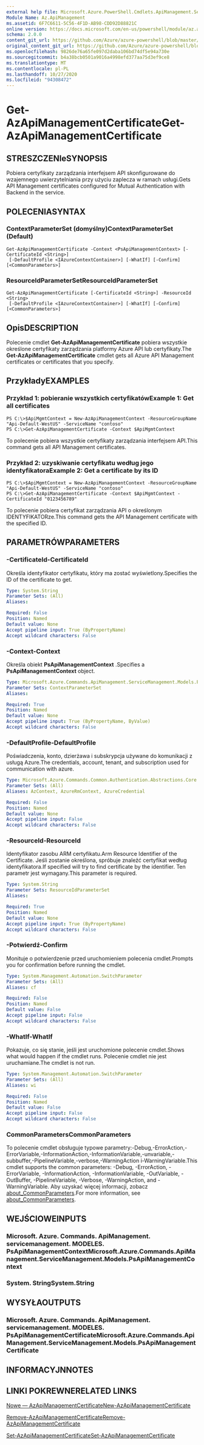 ```yaml
---
external help file: Microsoft.Azure.PowerShell.Cmdlets.ApiManagement.ServiceManagement.dll-Help.xml
Module Name: Az.ApiManagement
ms.assetid: 6F7C6611-5C56-4F1D-AB98-CDD92D88821C
online version: https://docs.microsoft.com/en-us/powershell/module/az.apimanagement/get-azapimanagementcertificate
schema: 2.0.0
content_git_url: https://github.com/Azure/azure-powershell/blob/master/src/ApiManagement/ApiManagement/help/Get-AzApiManagementCertificate.md
original_content_git_url: https://github.com/Azure/azure-powershell/blob/master/src/ApiManagement/ApiManagement/help/Get-AzApiManagementCertificate.md
ms.openlocfilehash: 9826de76a65fe097d2daba106bd74df5e94a730e
ms.sourcegitcommit: b4a38bcb0501a9016a4998efd377aa75d3ef9ce8
ms.translationtype: MT
ms.contentlocale: pl-PL
ms.lasthandoff: 10/27/2020
ms.locfileid: "94308472"
---
```

# <span data-ttu-id="3b6b4-101">Get-AzApiManagementCertificate</span><span class="sxs-lookup"><span data-stu-id="3b6b4-101">Get-AzApiManagementCertificate</span></span>

## <span data-ttu-id="3b6b4-102">STRESZCZENIe</span><span class="sxs-lookup"><span data-stu-id="3b6b4-102">SYNOPSIS</span></span>
<span data-ttu-id="3b6b4-103">Pobiera certyfikaty zarządzania interfejsem API skonfigurowane do wzajemnego uwierzytelniania przy użyciu zaplecza w ramach usługi.</span><span class="sxs-lookup"><span data-stu-id="3b6b4-103">Gets API Management certificates configured for Mutual Authentication with Backend in the service.</span></span>

## <span data-ttu-id="3b6b4-104">POLECENIA</span><span class="sxs-lookup"><span data-stu-id="3b6b4-104">SYNTAX</span></span>

### <span data-ttu-id="3b6b4-105">ContextParameterSet (domyślny)</span><span class="sxs-lookup"><span data-stu-id="3b6b4-105">ContextParameterSet (Default)</span></span>
```
Get-AzApiManagementCertificate -Context <PsApiManagementContext> [-CertificateId <String>]
 [-DefaultProfile <IAzureContextContainer>] [-WhatIf] [-Confirm] [<CommonParameters>]
```

### <span data-ttu-id="3b6b4-106">ResourceIdParameterSet</span><span class="sxs-lookup"><span data-stu-id="3b6b4-106">ResourceIdParameterSet</span></span>
```
Get-AzApiManagementCertificate [-CertificateId <String>] -ResourceId <String>
 [-DefaultProfile <IAzureContextContainer>] [-WhatIf] [-Confirm] [<CommonParameters>]
```

## <span data-ttu-id="3b6b4-107">Opis</span><span class="sxs-lookup"><span data-stu-id="3b6b4-107">DESCRIPTION</span></span>
<span data-ttu-id="3b6b4-108">Polecenie cmdlet **Get-AzApiManagementCertificate** pobiera wszystkie określone certyfikaty zarządzania platformy Azure API lub certyfikaty.</span><span class="sxs-lookup"><span data-stu-id="3b6b4-108">The **Get-AzApiManagementCertificate** cmdlet gets all Azure API Management certificates or certificates that you specify.</span></span>

## <span data-ttu-id="3b6b4-109">Przykłady</span><span class="sxs-lookup"><span data-stu-id="3b6b4-109">EXAMPLES</span></span>

### <span data-ttu-id="3b6b4-110">Przykład 1: pobieranie wszystkich certyfikatów</span><span class="sxs-lookup"><span data-stu-id="3b6b4-110">Example 1: Get all certificates</span></span>
```
PS C:\>$ApiMgmtContext = New-AzApiManagementContext -ResourceGroupName "Api-Default-WestUS" -ServiceName "contoso"
PS C:\>Get-AzApiManagementCertificate -Context $ApiMgmtContext
```

<span data-ttu-id="3b6b4-111">To polecenie pobiera wszystkie certyfikaty zarządzania interfejsem API.</span><span class="sxs-lookup"><span data-stu-id="3b6b4-111">This command gets all API Management certificates.</span></span>

### <span data-ttu-id="3b6b4-112">Przykład 2: uzyskiwanie certyfikatu według jego identyfikatora</span><span class="sxs-lookup"><span data-stu-id="3b6b4-112">Example 2: Get a certificate by its ID</span></span>
```
PS C:\>$ApiMgmtContext = New-AzApiManagementContext -ResourceGroupName "Api-Default-WestUS" -ServiceName "contoso"
PS C:\>Get-AzApiManagementCertificate -Context $ApiMgmtContext -CertificateId "0123456789"
```

<span data-ttu-id="3b6b4-113">To polecenie pobiera certyfikat zarządzania API o określonym IDENTYFIKATORze.</span><span class="sxs-lookup"><span data-stu-id="3b6b4-113">This command gets the API Management certificate with the specified ID.</span></span>

## <span data-ttu-id="3b6b4-114">PARAMETRÓW</span><span class="sxs-lookup"><span data-stu-id="3b6b4-114">PARAMETERS</span></span>

### <span data-ttu-id="3b6b4-115">-CertificateId</span><span class="sxs-lookup"><span data-stu-id="3b6b4-115">-CertificateId</span></span>
<span data-ttu-id="3b6b4-116">Określa identyfikator certyfikatu, który ma zostać wyświetlony.</span><span class="sxs-lookup"><span data-stu-id="3b6b4-116">Specifies the ID of the certificate to get.</span></span>

```yaml
Type: System.String
Parameter Sets: (All)
Aliases:

Required: False
Position: Named
Default value: None
Accept pipeline input: True (ByPropertyName)
Accept wildcard characters: False
```

### <span data-ttu-id="3b6b4-117">-Context</span><span class="sxs-lookup"><span data-stu-id="3b6b4-117">-Context</span></span>
<span data-ttu-id="3b6b4-118">Określa obiekt **PsApiManagementContext** .</span><span class="sxs-lookup"><span data-stu-id="3b6b4-118">Specifies a **PsApiManagementContext** object.</span></span>

```yaml
Type: Microsoft.Azure.Commands.ApiManagement.ServiceManagement.Models.PsApiManagementContext
Parameter Sets: ContextParameterSet
Aliases:

Required: True
Position: Named
Default value: None
Accept pipeline input: True (ByPropertyName, ByValue)
Accept wildcard characters: False
```

### <span data-ttu-id="3b6b4-119">-DefaultProfile</span><span class="sxs-lookup"><span data-stu-id="3b6b4-119">-DefaultProfile</span></span>
<span data-ttu-id="3b6b4-120">Poświadczenia, konto, dzierżawa i subskrypcja używane do komunikacji z usługą Azure.</span><span class="sxs-lookup"><span data-stu-id="3b6b4-120">The credentials, account, tenant, and subscription used for communication with azure.</span></span>

```yaml
Type: Microsoft.Azure.Commands.Common.Authentication.Abstractions.Core.IAzureContextContainer
Parameter Sets: (All)
Aliases: AzContext, AzureRmContext, AzureCredential

Required: False
Position: Named
Default value: None
Accept pipeline input: False
Accept wildcard characters: False
```

### <span data-ttu-id="3b6b4-121">-ResourceId</span><span class="sxs-lookup"><span data-stu-id="3b6b4-121">-ResourceId</span></span>
<span data-ttu-id="3b6b4-122">Identyfikator zasobu ARM certyfikatu.</span><span class="sxs-lookup"><span data-stu-id="3b6b4-122">Arm Resource Identifier of the Certificate.</span></span> <span data-ttu-id="3b6b4-123">Jeśli zostanie określona, spróbuje znaleźć certyfikat według identyfikatora.</span><span class="sxs-lookup"><span data-stu-id="3b6b4-123">If specified will try to find certificate by the identifier.</span></span> <span data-ttu-id="3b6b4-124">Ten parametr jest wymagany.</span><span class="sxs-lookup"><span data-stu-id="3b6b4-124">This parameter is required.</span></span>

```yaml
Type: System.String
Parameter Sets: ResourceIdParameterSet
Aliases:

Required: True
Position: Named
Default value: None
Accept pipeline input: True (ByPropertyName)
Accept wildcard characters: False
```

### <span data-ttu-id="3b6b4-125">-Potwierdź</span><span class="sxs-lookup"><span data-stu-id="3b6b4-125">-Confirm</span></span>
<span data-ttu-id="3b6b4-126">Monituje o potwierdzenie przed uruchomieniem polecenia cmdlet.</span><span class="sxs-lookup"><span data-stu-id="3b6b4-126">Prompts you for confirmation before running the cmdlet.</span></span>

```yaml
Type: System.Management.Automation.SwitchParameter
Parameter Sets: (All)
Aliases: cf

Required: False
Position: Named
Default value: False
Accept pipeline input: False
Accept wildcard characters: False
```

### <span data-ttu-id="3b6b4-127">-WhatIf</span><span class="sxs-lookup"><span data-stu-id="3b6b4-127">-WhatIf</span></span>
<span data-ttu-id="3b6b4-128">Pokazuje, co się stanie, jeśli jest uruchomione polecenie cmdlet.</span><span class="sxs-lookup"><span data-stu-id="3b6b4-128">Shows what would happen if the cmdlet runs.</span></span>
<span data-ttu-id="3b6b4-129">Polecenie cmdlet nie jest uruchamiane.</span><span class="sxs-lookup"><span data-stu-id="3b6b4-129">The cmdlet is not run.</span></span>

```yaml
Type: System.Management.Automation.SwitchParameter
Parameter Sets: (All)
Aliases: wi

Required: False
Position: Named
Default value: False
Accept pipeline input: False
Accept wildcard characters: False
```

### <span data-ttu-id="3b6b4-130">CommonParameters</span><span class="sxs-lookup"><span data-stu-id="3b6b4-130">CommonParameters</span></span>
<span data-ttu-id="3b6b4-131">To polecenie cmdlet obsługuje typowe parametry:-Debug,-ErrorAction,-ErrorVariable,-InformationAction,-InformationVariable,-unvariable,-subbuffer,-PipelineVariable,-verbose,-WarningAction i-WarningVariable.</span><span class="sxs-lookup"><span data-stu-id="3b6b4-131">This cmdlet supports the common parameters: -Debug, -ErrorAction, -ErrorVariable, -InformationAction, -InformationVariable, -OutVariable, -OutBuffer, -PipelineVariable, -Verbose, -WarningAction, and -WarningVariable.</span></span> <span data-ttu-id="3b6b4-132">Aby uzyskać więcej informacji, zobacz [about_CommonParameters](http://go.microsoft.com/fwlink/?LinkID=113216).</span><span class="sxs-lookup"><span data-stu-id="3b6b4-132">For more information, see [about_CommonParameters](http://go.microsoft.com/fwlink/?LinkID=113216).</span></span>

## <span data-ttu-id="3b6b4-133">WEJŚCIOWE</span><span class="sxs-lookup"><span data-stu-id="3b6b4-133">INPUTS</span></span>

### <span data-ttu-id="3b6b4-134">Microsoft. Azure. Commands. ApiManagement. servicemanagement. MODELES. PsApiManagementContext</span><span class="sxs-lookup"><span data-stu-id="3b6b4-134">Microsoft.Azure.Commands.ApiManagement.ServiceManagement.Models.PsApiManagementContext</span></span>

### <span data-ttu-id="3b6b4-135">System. String</span><span class="sxs-lookup"><span data-stu-id="3b6b4-135">System.String</span></span>

## <span data-ttu-id="3b6b4-136">WYSYŁA</span><span class="sxs-lookup"><span data-stu-id="3b6b4-136">OUTPUTS</span></span>

### <span data-ttu-id="3b6b4-137">Microsoft. Azure. Commands. ApiManagement. servicemanagement. MODELES. PsApiManagementCertificate</span><span class="sxs-lookup"><span data-stu-id="3b6b4-137">Microsoft.Azure.Commands.ApiManagement.ServiceManagement.Models.PsApiManagementCertificate</span></span>

## <span data-ttu-id="3b6b4-138">INFORMACYJN</span><span class="sxs-lookup"><span data-stu-id="3b6b4-138">NOTES</span></span>

## <span data-ttu-id="3b6b4-139">LINKI POKREWNE</span><span class="sxs-lookup"><span data-stu-id="3b6b4-139">RELATED LINKS</span></span>

[<span data-ttu-id="3b6b4-140">Nowe — AzApiManagementCertificate</span><span class="sxs-lookup"><span data-stu-id="3b6b4-140">New-AzApiManagementCertificate</span></span>](./New-AzApiManagementCertificate.md)

[<span data-ttu-id="3b6b4-141">Remove-AzApiManagementCertificate</span><span class="sxs-lookup"><span data-stu-id="3b6b4-141">Remove-AzApiManagementCertificate</span></span>](./Remove-AzApiManagementCertificate.md)

[<span data-ttu-id="3b6b4-142">Set-AzApiManagementCertificate</span><span class="sxs-lookup"><span data-stu-id="3b6b4-142">Set-AzApiManagementCertificate</span></span>](./Set-AzApiManagementCertificate.md)


